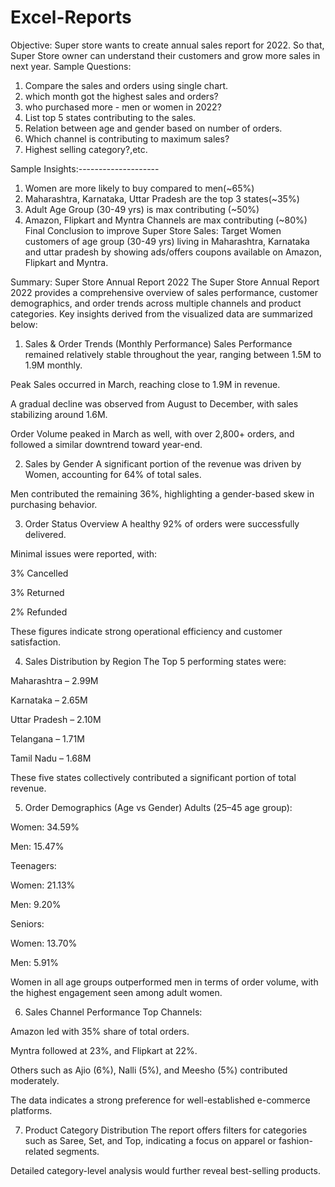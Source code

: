 # Excel-Reports
Objective: Super store wants to create annual sales report for 2022. So that, Super Store owner can understand their customers and grow more sales in next year.
Sample Questions: 
1. Compare the sales and orders using single chart.
2. which month got the highest sales and orders?
3. who purchased more - men or women in 2022?
4. List top 5 states contributing to the sales.
5. Relation between age and gender based on number of orders.
6. Which channel is contributing to maximum sales?
7. Highest selling category?,etc.


Sample Insights:--------------------
1. Women are more likely to buy compared to men(~65%)
2. Maharashtra, Karnataka, Uttar Pradesh are the top 3 states(~35%)
3. Adult Age Group (30-49 yrs) is max contributing (~50%)
4. Amazon, Flipkart and Myntra Channels are max contributing (~80%)
Final Conclusion to improve Super Store Sales:
Target Women customers of age group (30-49 yrs) living in Maharashtra, Karnataka and uttar pradesh by showing ads/offers coupons available on Amazon, Flipkart and Myntra.








Summary: Super Store Annual Report 2022
The Super Store Annual Report 2022 provides a comprehensive overview of sales performance, customer demographics, and order trends across multiple channels and product categories. Key insights derived from the visualized data are summarized below:

1. Sales & Order Trends (Monthly Performance)
Sales Performance remained relatively stable throughout the year, ranging between 1.5M to 1.9M monthly.

Peak Sales occurred in March, reaching close to 1.9M in revenue.

A gradual decline was observed from August to December, with sales stabilizing around 1.6M.

Order Volume peaked in March as well, with over 2,800+ orders, and followed a similar downtrend toward year-end.

2. Sales by Gender
A significant portion of the revenue was driven by Women, accounting for 64% of total sales.

Men contributed the remaining 36%, highlighting a gender-based skew in purchasing behavior.

3. Order Status Overview
A healthy 92% of orders were successfully delivered.

Minimal issues were reported, with:

3% Cancelled

3% Returned

2% Refunded

These figures indicate strong operational efficiency and customer satisfaction.

4. Sales Distribution by Region
The Top 5 performing states were:

Maharashtra – 2.99M

Karnataka – 2.65M

Uttar Pradesh – 2.10M

Telangana – 1.71M

Tamil Nadu – 1.68M

These five states collectively contributed a significant portion of total revenue.

5. Order Demographics (Age vs Gender)
Adults (25–45 age group):

Women: 34.59%

Men: 15.47%

Teenagers:

Women: 21.13%

Men: 9.20%

Seniors:

Women: 13.70%

Men: 5.91%

Women in all age groups outperformed men in terms of order volume, with the highest engagement seen among adult women.

6. Sales Channel Performance
Top Channels:

Amazon led with 35% share of total orders.

Myntra followed at 23%, and Flipkart at 22%.

Others such as Ajio (6%), Nalli (5%), and Meesho (5%) contributed moderately.

The data indicates a strong preference for well-established e-commerce platforms.

7. Product Category Distribution
The report offers filters for categories such as Saree, Set, and Top, indicating a focus on apparel or fashion-related segments.

Detailed category-level analysis would further reveal best-selling products.

